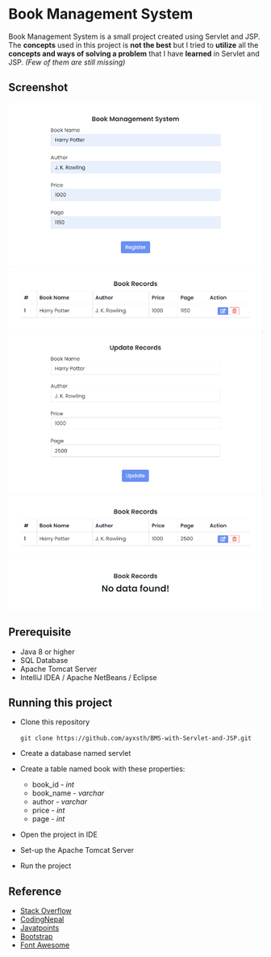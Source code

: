 # Book Management System

Book Management System is a small project created using Servlet and JSP. The **concepts** used in this project is **not the best** but I tried to **utilize** all the **concepts and ways of solving a problem** that I have **learned** in Servlet and JSP. *(Few of them are still missing)*

## Screenshot

![1](/img/1.png)
![2](/img/2.png)
![3](/img/3.png)
![4](/img/4.png)
![5](/img/5.png)

## Prerequisite
- Java 8 or higher
- SQL Database
- Apache Tomcat Server
- IntelliJ IDEA / Apache NetBeans / Eclipse

## Running this project
- Clone this repository

    ``git clone https://github.com/ayxsth/BMS-with-Servlet-and-JSP.git``
- Create a database named servlet
- Create a table named book with these properties:
    - book_id - *int*
    - book_name - *varchar*
    - author - *varchar*
    - price - *int*
    - page - *int*
- Open the project in IDE
- Set-up the Apache Tomcat Server
- Run the project

## Reference
- [Stack Overflow](https://stackoverflow.com/)
- [CodingNepal](https://www.codingnepalweb.com/)
- [Javatpoints](https://www.javatpoint.com/)
- [Bootstrap](https://getbootstrap.com/)
- [Font Awesome](https://fontawesome.com/)